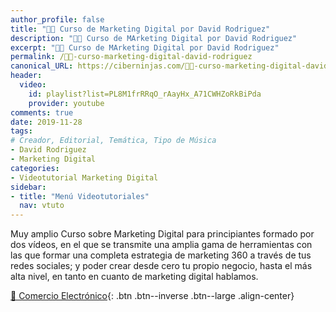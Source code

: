 ```yaml
---
author_profile: false
title: "👨‍🏫 Curso de Marketing Digital por David Rodriguez"
description: "👨‍🏫 Curso de MArketing Digital por David Rodriguez"
excerpt: "👨‍🏫 Curso de MArketing Digital por David Rodriguez"
permalink: /👨‍🏫-curso-marketing-digital-david-rodriguez
canonical_URL: https://ciberninjas.com/👨‍🏫-curso-marketing-digital-david-rodriguez
header:
  video:
    id: playlist?list=PL8M1frRRqO_rAayHx_A71CWHZoRkBiPda
    provider: youtube
comments: true
date: 2019-11-28
tags:
# Creador, Editorial, Temática, Tipo de Música
- David Rodriguez
- Marketing Digital
categories:
- Videotutorial Marketing Digital
sidebar:
- title: "Menú Videotutoriales"
  nav: vtuto
---
```


Muy amplio Curso sobre Marketing Digital para principiantes formado por dos vídeos, en el que se transmite una amplia gama de herramientas con las que formar una completa estrategia de marketing 360 a través de tus redes sociales; y poder crear desde cero tu propio negocio, hasta el más alta nivel, en tanto en cuanto de marketing digital hablamos.

[🛒 Comercio Electrónico](/cursos-tecnologia/#-comercio-electrónico){: .btn .btn--inverse .btn--large .align-center}
